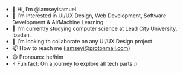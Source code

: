 - 👋 Hi, I’m @iamseyisamuel
- 👀 I’m interested in UI/UX Design, Web Development, Software Development & AI/Machine Learning
- 🌱 I’m currently studying computer science at Lead City University, Ibadan.
- 💞️ I’m looking to collaborate on any UI/UX Design project
- 📫 How to reach me (iamseyi@protonmail.com)
- 😄 Pronouns: he/him
- ⚡ Fun fact: On a journey to explore all tech parts :)

<!---
iamseyisamuel/iamseyisamuel is a ✨ special ✨ repository because its `README.md` (this file) appears on your GitHub profile.
You can click the Preview link to take a look at your changes.
--->
